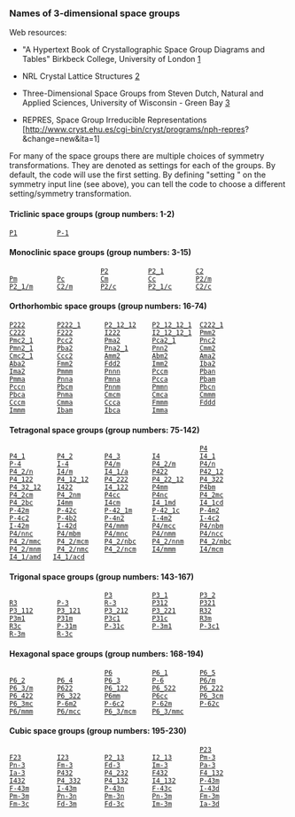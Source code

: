 ### Names of 3-dimensional space groups

Web resources:

  - "A Hypertext Book of Crystallographic Space Group Diagrams and
    Tables" Birkbeck College, University of London
    [1](http://img.chem.ucl.ac.uk/sgp/mainmenu.htm)

<!-- end list -->

  - NRL Crystal Lattice Structures
    [2](http://cst-www.nrl.navy.mil/lattice/spcgrp/index.html)

<!-- end list -->

  - Three-Dimensional Space Groups from Steven Dutch, Natural and
    Applied Sciences, University of Wisconsin - Green Bay
    [3](http://www.uwgb.edu/dutchs/SYMMETRY/3dSpaceGrps/3dspgrp.htm)

<!-- end list -->

  - REPRES, Space Group Irreducible Representations
    \[<http://www.cryst.ehu.es/cgi-bin/cryst/programs/nph-repres>?\&change=new\&ita=1\]

For many of the space groups there are multiple choices of symmetry
transformations. They are denoted as settings for each of the groups. By
default, the code will use the first setting. By defining "setting
<integer setting>" on the symmetry input line (see above), you can tell
the code to choose a different setting/symmetry
transformation.

#### Triclinic space groups (group numbers: 1-2)

[`P1`](P1 "wikilink")`          `[`P-1`](P-1 "wikilink")

#### Monoclinic space groups (group numbers: 3-15)

`                       `[`P2`](P2 "wikilink")`          `[`P2_1`](P2_1 "wikilink")`        `[`C2`](C2 "wikilink")`          `  
[`Pm`](Pm "wikilink")`          `[`Pc`](Pc "wikilink")`         `[`Cm`](Cm "wikilink")`          `[`Cc`](Cc "wikilink")`          `[`P2/m`](P2/m "wikilink")`        `  
[`P2_1/m`](P2_1/m "wikilink")`      `[`C2/m`](C2/m "wikilink")`       `[`P2/c`](P2/c "wikilink")`        `[`P2_1/c`](P2_1/c "wikilink")`      `[`C2/c`](C2/c "wikilink")

#### Orthorhombic space groups (group numbers: 16-74)

[`P222`](P222 "wikilink")`        `[`P222_1`](P222_1 "wikilink")`      `[`P2_12_12`](P2_12_12 "wikilink")`    `[`P2_12_12_1`](P2_12_12_1 "wikilink")`  `[`C222_1`](C222_1 "wikilink")  
[`C222`](C222 "wikilink")`        `[`F222`](F222 "wikilink")`        `[`I222`](I222 "wikilink")`        `[`I2_12_12_1`](I2_12_12_1 "wikilink")`  `[`Pmm2`](Pmm2 "wikilink")  
[`Pmc2_1`](Pmc2_1 "wikilink")`      `[`Pcc2`](Pcc2 "wikilink")`        `[`Pma2`](Pma2 "wikilink")`        `[`Pca2_1`](Pca2_1 "wikilink")`      `[`Pnc2`](Pnc2 "wikilink")  
[`Pmn2_1`](Pmn2_1 "wikilink")`      `[`Pba2`](Pba2 "wikilink")`        `[`Pna2_1`](Pna2_1 "wikilink")`      `[`Pnn2`](Pnn2 "wikilink")`        `[`Cmm2`](Cmm2 "wikilink")  
[`Cmc2_1`](Cmc2_1 "wikilink")`      `[`Ccc2`](Ccc2 "wikilink")`        `[`Amm2`](Amm2 "wikilink")`        `[`Abm2`](Abm2 "wikilink")`        `[`Ama2`](Ama2 "wikilink")  
[`Aba2`](Aba2 "wikilink")`        `[`Fmm2`](Fmm2 "wikilink")`        `[`Fdd2`](Fdd2 "wikilink")`        `[`Imm2`](Imm2 "wikilink")`        `[`Iba2`](Iba2 "wikilink")  
[`Ima2`](Ima2 "wikilink")`        `[`Pmmm`](Pmmm "wikilink")`        `[`Pnnn`](Pnnn "wikilink")`        `[`Pccm`](Pccm "wikilink")`        `[`Pban`](Pban "wikilink")  
[`Pmma`](Pmma "wikilink")`        `[`Pnna`](Pnna "wikilink")`        `[`Pmna`](Pmna "wikilink")`        `[`Pcca`](Pcca "wikilink")`        `[`Pbam`](Pbam "wikilink")  
[`Pccn`](Pccn "wikilink")`        `[`Pbcm`](Pbcm "wikilink")`        `[`Pnnm`](Pnnm "wikilink")`        `[`Pmmn`](Pmmn "wikilink")`        `[`Pbcn`](Pbcn "wikilink")  
[`Pbca`](Pbca "wikilink")`        `[`Pnma`](Pnma "wikilink")`        `[`Cmcm`](Cmcm "wikilink")`        `[`Cmca`](Cmca "wikilink")`        `[`Cmmm`](Cmmm "wikilink")  
[`Cccm`](Cccm "wikilink")`        `[`Cmma`](Cmma "wikilink")`        `[`Ccca`](Ccca "wikilink")`        `[`Fmmm`](Fmmm "wikilink")`        `[`Fddd`](Fddd "wikilink")  
[`Immm`](Immm "wikilink")`        `[`Ibam`](Ibam "wikilink")`        `[`Ibca`](Ibca "wikilink")`        `[`Imma`](Imma "wikilink")

#### Tetragonal space groups (group numbers: 75-142)

`                                                `[`P4`](P4 "wikilink")  
[`P4_1`](P4_1 "wikilink")`        `[`P4_2`](P4_2 "wikilink")`        `[`P4_3`](P4_3 "wikilink")`        `[`I4`](I4 "wikilink")`          `[`I4_1`](I4_1 "wikilink")  
[`P-4`](P-4 "wikilink")`         `[`I-4`](I-4 "wikilink")`         `[`P4/m`](P4/m "wikilink")`        `[`P4_2/m`](P4_2/m "wikilink")`      `[`P4/n`](P4/n "wikilink")  
[`P4_2/n`](P4_2/n "wikilink")`      `[`I4/m`](I4/m "wikilink")`        `[`I4_1/a`](I4_1/a "wikilink")`      `[`P422`](P422 "wikilink")`        `[`P42_12`](P42_12 "wikilink")  
[`P4_122`](P4_122 "wikilink")`      `[`P4_12_12`](P4_12_12 "wikilink")`    `[`P4_222`](P4_222 "wikilink")`      `[`P4_22_12`](P4_22_12 "wikilink")`    `[`P4_322`](P4_322 "wikilink")  
[`P4_32_12`](P4_32_12 "wikilink")`    `[`I422`](I422 "wikilink")`        `[`I4_122`](I4_122 "wikilink")`      `[`P4mm`](P4mm "wikilink")`        `[`P4bm`](P4bm "wikilink")  
[`P4_2cm`](P4_2cm "wikilink")`      `[`P4_2nm`](P4_2nm "wikilink")`      `[`P4cc`](P4cc "wikilink")`        `[`P4nc`](P4nc "wikilink")`        `[`P4_2mc`](P4_2mc "wikilink")  
[`P4_2bc`](P4_2bc "wikilink")`      `[`I4mm`](I4mm "wikilink")`        `[`I4cm`](I4cm "wikilink")`        `[`I4_1md`](I4_1md "wikilink")`      `[`I4_1cd`](I4_1cd "wikilink")  
[`P-42m`](P-42m "wikilink")`       `[`P-42c`](P-42c "wikilink")`       `[`P-42_1m`](P-42_1m "wikilink")`     `[`P-42_1c`](P-42_1c "wikilink")`     `[`P-4m2`](P-4m2 "wikilink")  
[`P-4c2`](P-4c2 "wikilink")`       `[`P-4b2`](P-4b2 "wikilink")`       `[`P-4n2`](P-4n2 "wikilink")`       `[`I-4m2`](I-4m2 "wikilink")`       `[`I-4c2`](I-4c2 "wikilink")  
[`I-42m`](I-42m "wikilink")`       `[`I-42d`](I-42d "wikilink")`       `[`P4/mmm`](P4/mmm "wikilink")`      `[`P4/mcc`](P4/mcc "wikilink")`      `[`P4/nbm`](P4/nbm "wikilink")  
[`P4/nnc`](P4/nnc "wikilink")`      `[`P4/mbm`](P4/mbm "wikilink")`      `[`P4/mnc`](P4/mnc "wikilink")`      `[`P4/nmm`](P4/nmm "wikilink")`      `[`P4/ncc`](P4/ncc "wikilink")  
[`P4_2/mmc`](P4_2/mmc "wikilink")`    `[`P4_2/mcm`](P4_2/mcm "wikilink")`    `[`P4_2/nbc`](P4_2/nbc "wikilink")`    `[`P4_2/nnm`](P4_2/nnm "wikilink")`    `[`P4_2/mbc`](P4_2/mbc "wikilink")  
[`P4_2/mnm`](P4_2/mnm "wikilink")`    `[`P4_2/nmc`](P4_2/nmc "wikilink")`    `[`P4_2/ncm`](P4_2/ncm "wikilink")`    `[`I4/mmm`](I4/mmm "wikilink")`      `[`I4/mcm`](I4/mcm "wikilink")  
[`I4_1/amd`](I4_1/amd "wikilink")`   `[`I4_1/acd`](I4_1/acd "wikilink")

#### Trigonal space groups (group numbers: 143-167)

`                        `[`P3`](P3 "wikilink")`          `[`P3_1`](P3_1 "wikilink")`        `[`P3_2`](P3_2 "wikilink")  
[`R3`](R3 "wikilink")`          `[`P-3`](P-3 "wikilink")`         `[`R-3`](R-3 "wikilink")`         `[`P312`](P312 "wikilink")`        `[`P321`](P321 "wikilink")  
[`P3_112`](P3_112 "wikilink")`      `[`P3_121`](P3_121 "wikilink")`      `[`P3_212`](P3_212 "wikilink")`      `[`P3_221`](P3_221 "wikilink")`      `[`R32`](R32 "wikilink")  
[`P3m1`](P3m1 "wikilink")`        `[`P31m`](P31m "wikilink")`        `[`P3c1`](P3c1 "wikilink")`        `[`P31c`](P31c "wikilink")`        `[`R3m`](R3m "wikilink")  
[`R3c`](R3c "wikilink")`         `[`P-31m`](P-31m "wikilink")`       `[`P-31c`](P-31c "wikilink")`       `[`P-3m1`](P-3m1 "wikilink")`       `[`P-3c1`](P-3c1 "wikilink")  
[`R-3m`](R-3m "wikilink")`        `[`R-3c`](R-3c "wikilink")

#### Hexagonal space groups (group numbers: 168-194)

`                        `[`P6`](P6 "wikilink")`          `[`P6_1`](P6_1 "wikilink")`        `[`P6_5`](P6_5 "wikilink")  
[`P6_2`](P6_2 "wikilink")`        `[`P6_4`](P6_4 "wikilink")`        `[`P6_3`](P6_3 "wikilink")`        `[`P-6`](P-6 "wikilink")`         `[`P6/m`](P6/m "wikilink")  
[`P6_3/m`](P6_3/m "wikilink")`      `[`P622`](P622 "wikilink")`        `[`P6_122`](P6_122 "wikilink")`      `[`P6_522`](P6_522 "wikilink")`      `[`P6_222`](P6_222 "wikilink")  
[`P6_422`](P6_422 "wikilink")`      `[`P6_322`](P6_322 "wikilink")`      `[`P6mm`](P6mm "wikilink")`        `[`P6cc`](P6cc "wikilink")`        `[`P6_3cm`](P6_3cm "wikilink")  
[`P6_3mc`](P6_3mc "wikilink")`      `[`P-6m2`](P-6m2 "wikilink")`       `[`P-6c2`](P-6c2 "wikilink")`       `[`P-62m`](P-62m "wikilink")`       `[`P-62c`](P-62c "wikilink")  
[`P6/mmm`](P6/mmm "wikilink")`      `[`P6/mcc`](P6/mcc "wikilink")`      `[`P6_3/mcm`](P6_3/mcm "wikilink")`    `[`P6_3/mmc`](P6_3/mmc "wikilink")

#### Cubic space groups (group numbers: 195-230)

`                                                `[`P23`](P23 "wikilink")  
[`F23`](F23 "wikilink")`         `[`I23`](I23 "wikilink")`         `[`P2_13`](P2_13 "wikilink")`       `[`I2_13`](I2_13 "wikilink")`       `[`Pm-3`](Pm-3 "wikilink")  
[`Pn-3`](Pn-3 "wikilink")`        `[`Fm-3`](Fm-3 "wikilink")`        `[`Fd-3`](Fd-3 "wikilink")`        `[`Im-3`](Im-3 "wikilink")`        `[`Pa-3`](Pa-3 "wikilink")  
[`Ia-3`](Ia-3 "wikilink")`        `[`P432`](P432 "wikilink")`        `[`P4_232`](P4_232 "wikilink")`      `[`F432`](F432 "wikilink")`        `[`F4_132`](F4_132 "wikilink")  
[`I432`](I432 "wikilink")`        `[`P4_332`](P4_332 "wikilink")`      `[`P4_132`](P4_132 "wikilink")`      `[`I4_132`](I4_132 "wikilink")`      `[`P-43m`](P-43m "wikilink")  
[`F-43m`](F-43m "wikilink")`       `[`I-43m`](I-43m "wikilink")`       `[`P-43n`](P-43n "wikilink")`       `[`F-43c`](F-43c "wikilink")`       `[`I-43d`](I-43d "wikilink")  
[`Pm-3m`](Pm-3m "wikilink")`       `[`Pn-3n`](Pn-3n "wikilink")`       `[`Pm-3n`](Pm-3n "wikilink")`       `[`Pn-3m`](Pn-3m "wikilink")`       `[`Fm-3m`](Fm-3m "wikilink")  
[`Fm-3c`](Fm-3c "wikilink")`       `[`Fd-3m`](Fd-3m "wikilink")`       `[`Fd-3c`](Fd-3c "wikilink")`       `[`Im-3m`](Im-3m "wikilink")`       `[`Ia-3d`](Ia-3d "wikilink")

<!--{{:geometry_load}}-->
